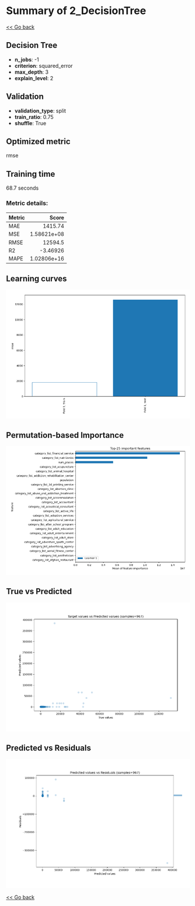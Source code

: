 # Summary of 2_DecisionTree

[<< Go back](../README.md)


## Decision Tree
- **n_jobs**: -1
- **criterion**: squared_error
- **max_depth**: 3
- **explain_level**: 2

## Validation
 - **validation_type**: split
 - **train_ratio**: 0.75
 - **shuffle**: True

## Optimized metric
rmse

## Training time

68.7 seconds

### Metric details:
| Metric   |           Score |
|:---------|----------------:|
| MAE      |  1415.74        |
| MSE      |     1.58621e+08 |
| RMSE     | 12594.5         |
| R2       |    -3.46926     |
| MAPE     |     1.02806e+16 |



## Learning curves
![Learning curves](learning_curves.png)

## Permutation-based Importance
![Permutation-based Importance](permutation_importance.png)
## True vs Predicted

![True vs Predicted](true_vs_predicted.png)


## Predicted vs Residuals

![Predicted vs Residuals](predicted_vs_residuals.png)



[<< Go back](../README.md)
